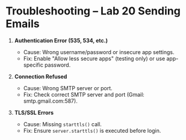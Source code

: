 # Troubleshooting – Lab 20 Sending Emails

1. **Authentication Error (535, 534, etc.)**
   - Cause: Wrong username/password or insecure app settings.
   - Fix: Enable "Allow less secure apps" (testing only) or use app-specific password.

2. **Connection Refused**
   - Cause: Wrong SMTP server or port.
   - Fix: Check correct SMTP server and port (Gmail: smtp.gmail.com:587).

3. **TLS/SSL Errors**
   - Cause: Missing `starttls()` call.
   - Fix: Ensure `server.starttls()` is executed before login.
